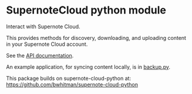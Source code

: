 SupernoteCloud python module
============================

Interact with Supernote Cloud.

This provides methods for discovery, downloading, and uploading content in
your Supernote Cloud account.

See the [API documentation](SupernoteCloud.md).

An example application, for syncing content locally, is in [backup.py](backup.py).

This package builds on supernote-cloud-python at:
  https://github.com/bwhitman/supernote-cloud-python

